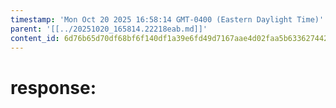 ```yaml
---
timestamp: 'Mon Oct 20 2025 16:58:14 GMT-0400 (Eastern Daylight Time)'
parent: '[[../20251020_165814.22218eab.md]]'
content_id: 6d76b65d70df68bf6f140df1a39e6fd49d7167aae4d02faa5b63362744266256
---
```


# response:
